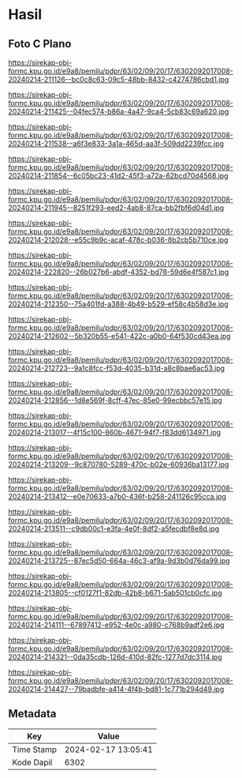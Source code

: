 # Hasil

## Foto C Plano

https://sirekap-obj-formc.kpu.go.id/e9a8/pemilu/pdpr/63/02/09/20/17/6302092017008-20240214-211126--bc0c8c63-09c5-48bb-8432-c4274786cbd1.jpg

https://sirekap-obj-formc.kpu.go.id/e9a8/pemilu/pdpr/63/02/09/20/17/6302092017008-20240214-211425--04fec574-b86a-4a47-9ca4-5cb83c69a620.jpg

https://sirekap-obj-formc.kpu.go.id/e9a8/pemilu/pdpr/63/02/09/20/17/6302092017008-20240214-211538--a6f3e833-3a1a-465d-aa3f-509dd2239fcc.jpg

https://sirekap-obj-formc.kpu.go.id/e9a8/pemilu/pdpr/63/02/09/20/17/6302092017008-20240214-211854--6c05bc23-41d2-45f3-a72a-62bcd70d4568.jpg

https://sirekap-obj-formc.kpu.go.id/e9a8/pemilu/pdpr/63/02/09/20/17/6302092017008-20240214-211945--8251f293-eed2-4ab8-87ca-bb2fbf6d04d1.jpg

https://sirekap-obj-formc.kpu.go.id/e9a8/pemilu/pdpr/63/02/09/20/17/6302092017008-20240214-212028--e55c9b9c-acaf-478c-b036-8b2cb5b710ce.jpg

https://sirekap-obj-formc.kpu.go.id/e9a8/pemilu/pdpr/63/02/09/20/17/6302092017008-20240214-222820--26b027b6-abdf-4352-bd78-59d6e4f587c1.jpg

https://sirekap-obj-formc.kpu.go.id/e9a8/pemilu/pdpr/63/02/09/20/17/6302092017008-20240214-212350--75a401fd-a388-4b49-b529-ef58c4b58d3e.jpg

https://sirekap-obj-formc.kpu.go.id/e9a8/pemilu/pdpr/63/02/09/20/17/6302092017008-20240214-212602--5b320b55-e541-422c-a0b0-64f530cd43ea.jpg

https://sirekap-obj-formc.kpu.go.id/e9a8/pemilu/pdpr/63/02/09/20/17/6302092017008-20240214-212723--9a1c8fcc-f53d-4035-b31d-a8c8bae6ac53.jpg

https://sirekap-obj-formc.kpu.go.id/e9a8/pemilu/pdpr/63/02/09/20/17/6302092017008-20240214-212856--1d8e569f-8cff-47ec-85e0-99ecbbc57e15.jpg

https://sirekap-obj-formc.kpu.go.id/e9a8/pemilu/pdpr/63/02/09/20/17/6302092017008-20240214-213017--4f15c100-860b-4671-94f7-f83dd6134971.jpg

https://sirekap-obj-formc.kpu.go.id/e9a8/pemilu/pdpr/63/02/09/20/17/6302092017008-20240214-213209--9c870780-5289-470c-b02e-60936ba13177.jpg

https://sirekap-obj-formc.kpu.go.id/e9a8/pemilu/pdpr/63/02/09/20/17/6302092017008-20240214-213412--e0e70633-a7b0-436f-b258-241126c95cca.jpg

https://sirekap-obj-formc.kpu.go.id/e9a8/pemilu/pdpr/63/02/09/20/17/6302092017008-20240214-213511--c9db00c1-e3fa-4e0f-8df2-a5fecdbf8e8d.jpg

https://sirekap-obj-formc.kpu.go.id/e9a8/pemilu/pdpr/63/02/09/20/17/6302092017008-20240214-213725--87ec5d50-664a-46c3-af9a-9d3b0d76da99.jpg

https://sirekap-obj-formc.kpu.go.id/e9a8/pemilu/pdpr/63/02/09/20/17/6302092017008-20240214-213805--cf0127f1-82db-42b8-b671-5ab501cb0cfc.jpg

https://sirekap-obj-formc.kpu.go.id/e9a8/pemilu/pdpr/63/02/09/20/17/6302092017008-20240214-214111--67897412-e952-4e0c-a980-c768b9adf2e6.jpg

https://sirekap-obj-formc.kpu.go.id/e9a8/pemilu/pdpr/63/02/09/20/17/6302092017008-20240214-214321--0da35cdb-126d-410d-82fc-1277d7dc3114.jpg

https://sirekap-obj-formc.kpu.go.id/e9a8/pemilu/pdpr/63/02/09/20/17/6302092017008-20240214-214427--79badbfe-a414-4f4b-bd81-1c771b294d49.jpg


## Metadata

| Key        | Value               |
| ---------- | ------------------- |
| Time Stamp | 2024-02-17 13:05:41 |
| Kode Dapil | 6302                |



